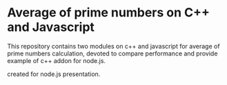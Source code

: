 # Average of prime numbers on C++ and Javascript
This repository contains two modules on c++ and javascript for average of prime numbers calculation, devoted to compare performance and provide example of c++ addon for node.js.

created for node.js presentation.
